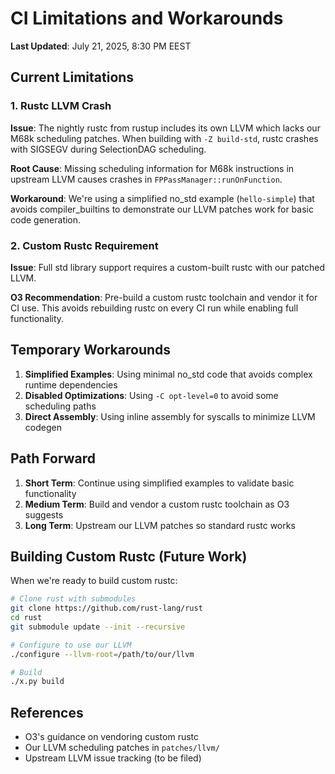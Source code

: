 # CI Limitations and Workarounds

**Last Updated**: July 21, 2025, 8:30 PM EEST

## Current Limitations

### 1. Rustc LLVM Crash

**Issue**: The nightly rustc from rustup includes its own LLVM which lacks our M68k scheduling patches. When building with `-Z build-std`, rustc crashes with SIGSEGV during SelectionDAG scheduling.

**Root Cause**: Missing scheduling information for M68k instructions in upstream LLVM causes crashes in `FPPassManager::runOnFunction`.

**Workaround**: We're using a simplified no_std example (`hello-simple`) that avoids compiler_builtins to demonstrate our LLVM patches work for basic code generation.

### 2. Custom Rustc Requirement

**Issue**: Full std library support requires a custom-built rustc with our patched LLVM.

**O3 Recommendation**: Pre-build a custom rustc toolchain and vendor it for CI use. This avoids rebuilding rustc on every CI run while enabling full functionality.

## Temporary Workarounds

1. **Simplified Examples**: Using minimal no_std code that avoids complex runtime dependencies
2. **Disabled Optimizations**: Using `-C opt-level=0` to avoid some scheduling paths
3. **Direct Assembly**: Using inline assembly for syscalls to minimize LLVM codegen

## Path Forward

1. **Short Term**: Continue using simplified examples to validate basic functionality
2. **Medium Term**: Build and vendor a custom rustc toolchain as O3 suggests
3. **Long Term**: Upstream our LLVM patches so standard rustc works

## Building Custom Rustc (Future Work)

When we're ready to build custom rustc:

```bash
# Clone rust with submodules
git clone https://github.com/rust-lang/rust
cd rust
git submodule update --init --recursive

# Configure to use our LLVM
./configure --llvm-root=/path/to/our/llvm

# Build
./x.py build
```

## References

- O3's guidance on vendoring custom rustc
- Our LLVM scheduling patches in `patches/llvm/`
- Upstream LLVM issue tracking (to be filed)